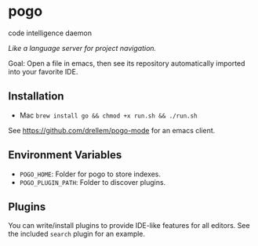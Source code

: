 # pogo
code intelligence daemon

*Like a language server for project navigation.*

Goal: Open a file in emacs, then see its repository automatically imported into your favorite IDE.

## Installation
- Mac
`brew install go && chmod +x run.sh && ./run.sh`

See https://github.com/drellem/pogo-mode for an emacs client.

## Environment Variables

- `POGO_HOME`: Folder for pogo to store indexes.
- `POGO_PLUGIN_PATH`: Folder to discover plugins.

## Plugins
You can write/install plugins to provide IDE-like features for all editors. See the included `search` plugin for an example.
